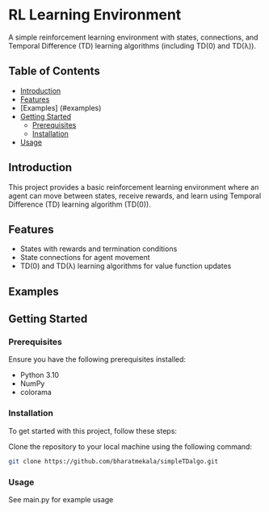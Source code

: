 # RL Learning Environment

A simple reinforcement learning environment with states, connections, and Temporal Difference (TD) learning algorithms (including TD(0) and TD(λ)).

## Table of Contents

- [Introduction](#introduction)
- [Features](#features)
- [Examples] (#examples)
- [Getting Started](#getting-started)
  - [Prerequisites](#prerequisites)
  - [Installation](#installation)
- [Usage](#usage)

## Introduction

This project provides a basic reinforcement learning environment where an agent can move between states, receive rewards, and learn using Temporal Difference (TD) learning algorithm (TD(0)).

## Features

- States with rewards and termination conditions
- State connections for agent movement
- TD(0) and TD(λ) learning algorithms for value function updates

## Examples


## Getting Started

### Prerequisites

Ensure you have the following prerequisites installed:

- Python 3.10
- NumPy
- colorama

### Installation

To get started with this project, follow these steps:

Clone the repository to your local machine using the following command:

   ```bash
   git clone https://github.com/bharatmekala/simpleTDalgo.git
   ```


### Usage

See main.py for example usage
